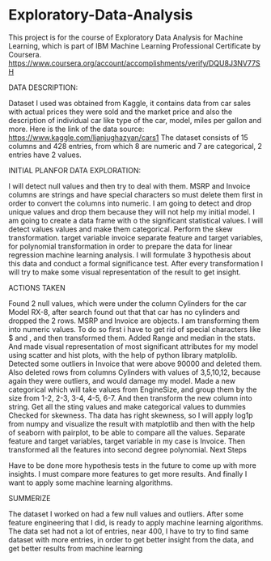 # Exploratory-Data-Analysis

This project is for the course of Exploratory Data Analysis for Machine Learning, which is part of IBM Machine Learning Professional Certificate by Coursera.
https://www.coursera.org/account/accomplishments/verify/DQU8J3NV77SH

DATA DESCRIPTION:

Dataset I used was obtained from Kaggle, it contains data from car sales with actual prices they were sold and the market price and also the description of individual car like type of the car, model, miles per gallon and more. Here is the link of the data source: https://www.kaggle.com/ljanjughazyan/cars1
The dataset consists of 15 columns and 428 entries, from which 8 are numeric and 7 are categorical, 2 entries have 2 values.

INITIAL PLANFOR DATA EXPLORATION:

I will detect null values and then try to deal with them. MSRP and Invoice columns are strings and have special characters so must delete them first in order to convert the columns into numeric.
I am going to detect and drop unique values and drop them because they will not help my initial model.
I am going to create a data frame with o the significant statistical values.
I will detect values values and make them categorical.
Perform the skew transformation.
target variable invoice separate feature and target variables, for polynomial transformation in order to prepare the data for linear regression machine learning analysis.
I will formulate 3 hypothesis about this data and conduct a formal significance test.
After every transformation I will try to make some visual representation of the result to get insight.

ACTIONS TAKEN

Found 2 null values, which were under the column Cylinders for the car Model RX-8, after search found out that that car has no cylinders and dropped the 2 rows.
MSRP and Invoice are objects. I am transforming them into numeric values. To do so first i have to get rid of special characters like $ and , and then transformed them.
Added Range and median in the stats.
And made visual representation of most significant attributes for my model using scatter and hist plots, with the help of python library matplolib.
Detected some outliers in Invoice that were above 90000 and deleted them. Also deleted rows from columns Cylinders with values of 3,5,10,12, because again they were outliers, and would damage my model.
Made a new categorical which will take values from EngineSize, and group them by the size from 1-2, 2-3, 3-4, 4-5, 6-7. And then transform the new column into string.
Get all the sting values and make categorical values to dummies
Checked for skewness. Tha data has right skewness, so I will apply log1p from numpy and visualize the result with matplotlib and then with the help of seaborn with pairplot, to be able to compare all the values.
Separate feature and target variables, target variable in my case is Invoice.
Then transformed all the features into second degree polynomial.
Next Steps

Have to be done more hypothesis tests in the future to come up with more insights.
I must compare more features to get more results.
And finally I want to apply some machine learning algorithms.

SUMMERIZE

The dataset I worked on had a few null values and outliers. After some feature engineering that I did, is ready to apply machine learning algorithms.
The data set had not a lot of entries, near 400, I have to try to find same dataset with more entries, in order to get better insight from the data, and get better results from machine learning
